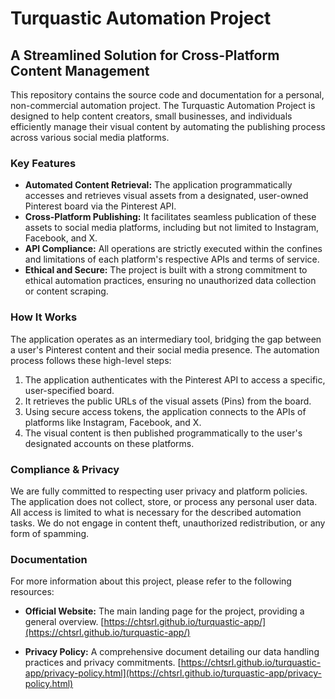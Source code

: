 # Turquastic Automation Project

## A Streamlined Solution for Cross-Platform Content Management

This repository contains the source code and documentation for a personal, non-commercial automation project. The Turquastic Automation Project is designed to help content creators, small businesses, and individuals efficiently manage their visual content by automating the publishing process across various social media platforms.

### Key Features
- **Automated Content Retrieval:** The application programmatically accesses and retrieves visual assets from a designated, user-owned Pinterest board via the Pinterest API.
- **Cross-Platform Publishing:** It facilitates seamless publication of these assets to social media platforms, including but not limited to Instagram, Facebook, and X.
- **API Compliance:** All operations are strictly executed within the confines and limitations of each platform's respective APIs and terms of service.
- **Ethical and Secure:** The project is built with a strong commitment to ethical automation practices, ensuring no unauthorized data collection or content scraping.

### How It Works
The application operates as an intermediary tool, bridging the gap between a user's Pinterest content and their social media presence. The automation process follows these high-level steps:
1.  The application authenticates with the Pinterest API to access a specific, user-specified board.
2.  It retrieves the public URLs of the visual assets (Pins) from the board.
3.  Using secure access tokens, the application connects to the APIs of platforms like Instagram, Facebook, and X.
4.  The visual content is then published programmatically to the user's designated accounts on these platforms.

### Compliance & Privacy
We are fully committed to respecting user privacy and platform policies. The application does not collect, store, or process any personal user data. All access is limited to what is necessary for the described automation tasks. We do not engage in content theft, unauthorized redistribution, or any form of spamming.

### Documentation
For more information about this project, please refer to the following resources:

- **Official Website:** The main landing page for the project, providing a general overview.
  [https://chtsrl.github.io/turquastic-app/](https://chtsrl.github.io/turquastic-app/)

- **Privacy Policy:** A comprehensive document detailing our data handling practices and privacy commitments.
  [https://chtsrl.github.io/turquastic-app/privacy-policy.html](https://chtsrl.github.io/turquastic-app/privacy-policy.html)
